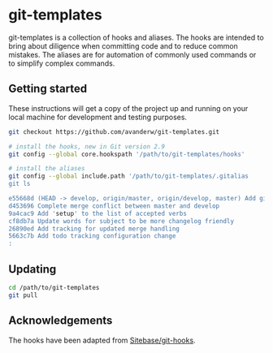 # git-templates

git-templates is a collection of hooks and aliases. 
The hooks are intended to bring about diligence when committing code and to reduce common mistakes.
The aliases are for automation of commonly used commands or to simplify complex commands. 

## Getting started

These instructions will get a copy of the project up and running on your local machine for development and testing purposes.

```bash
git checkout https://github.com/avanderw/git-templates.git

# install the hooks, new in Git version 2.9
git config --global core.hookspath '/path/to/git-templates/hooks'

# install the aliases
git config --global include.path '/path/to/git-templates/.gitalias
git ls

e55668d (HEAD -> develop, origin/master, origin/develop, master) Add git alias config
d453696 Complete merge conflict between master and develop
9a4cac9 Add 'setup' to the list of accepted verbs
cf8db7a Update words for subject to be more changelog friendly
26890ed Add tracking for updated merge handling
5663c7b Add todo tracking configuration change
:
```

## Updating
```bash
cd /path/to/git-templates
git pull
```

## Acknowledgements

The hooks have been adapted from [Sitebase/git-hooks](<https://github.com/Sitebase/git-hooks>).


